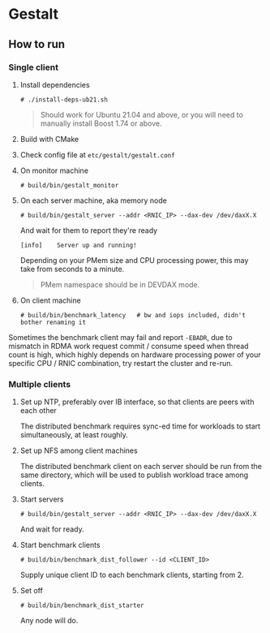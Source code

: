 Gestalt
=======



How to run
----------

### Single client

1.  Install dependencies

    ```console
    # ./install-deps-ub21.sh
    ```

    > Should work for Ubuntu 21.04 and above, or you will need to manually
    > install Boost 1.74 or above.

2.  Build with CMake
3.  Check config file at `etc/gestalt/gestalt.conf`
4.  On monitor machine

    ```console
    # build/bin/gestalt_monitor
    ```

5.  On each server machine, aka memory node

    ```console
    # build/bin/gestalt_server --addr <RNIC_IP> --dax-dev /dev/daxX.X
    ```

    And wait for them to report they're ready

    ```text
    [info]    Server up and running!
    ```

    Depending on your PMem size and CPU processing power, this may take from
    seconds to a minute.

    > PMem namespace should be in DEVDAX mode.

6.  On client machine

    ```console
    # build/bin/benchmark_latency   # bw and iops included, didn't bother renaming it
    ```

Sometimes the benchmark client may fail and report `-EBADR`, due to mismatch in
RDMA work request commit / consume speed when thread count is high, which highly
depends on hardware processing power of your specific CPU / RNIC combination,
try restart the cluster and re-run.


### Multiple clients

1.  Set up NTP, preferably over IB interface, so that clients are peers with each
    other

    The distributed benchmark requires sync-ed time for workloads to start
    simultaneously, at least roughly.

2.  Set up NFS among client machines

    The distributed benchmark client on each server should be run from the same
    directory, which will be used to publish workload trace among clients.

3.  Start servers

    ```console
    # build/bin/gestalt_server --addr <RNIC_IP> --dax-dev /dev/daxX.X
    ```

    And wait for ready.

3.  Start benchmark clients

    ```console
    # build/bin/benchmark_dist_follower --id <CLIENT_ID>
    ```

    Supply unique client ID to each benchmark clients, starting from 2.

4.  Set off

    ```console
    # build/bin/benchmark_dist_starter
    ```

    Any node will do.
